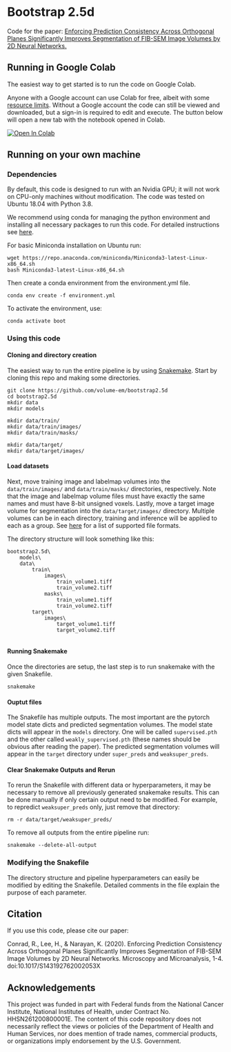 # Bootstrap 2.5d
Code for the paper: [Enforcing Prediction Consistency Across Orthogonal Planes Significantly Improves Segmentation of FIB-SEM Image Volumes by 2D Neural Networks.](https://www.cambridge.org/core/journals/microscopy-and-microanalysis/article/enforcing-prediction-consistency-across-orthogonal-planes-significantly-improves-segmentation-of-fibsem-image-volumes-by-2d-neural-networks/97314A3AF09213E4E97491D95BF03C1B)

## Running in Google Colab

The easiest way to get started is to run the code on Google Colab.

Anyone with a Google account can use Colab for free, albeit with some [resource limits](https://research.google.com/colaboratory/faq.html#resource-limits). Without a Google account the code can still be viewed and downloaded, but a sign-in is required to edit and execute. The button below will open a new tab with the notebook opened in Colab.

[![Open In Colab](https://colab.research.google.com/assets/colab-badge.svg)](https://colab.research.google.com/github/volume-em/bootstrap2.5d/blob/master/colab_notebook.ipynb)

## Running on your own machine

### Dependencies

By default, this code is designed to run with an Nvidia GPU; it will not work on CPU-only machines without modification. The code was tested on Ubuntu 18.04 with Python 3.8.

We recommend using conda for managing the python environment and installing all necessary packages to run this code. For detailed instructions see [here](https://conda.io/projects/conda/en/latest/user-guide/install/linux.html). 

For basic Miniconda installation on Ubuntu run:
```
wget https://repo.anaconda.com/miniconda/Miniconda3-latest-Linux-x86_64.sh
bash Miniconda3-latest-Linux-x86_64.sh
```
Then create a conda environment from the environment.yml file.
```
conda env create -f environment.yml
```
To activate the environment, use:
```
conda activate boot
```

### Using this code

#### Cloning and directory creation

The easiest way to run the entire pipeline is by using [Snakemake](https://snakemake.readthedocs.io/en/stable/). Start by cloning this repo and making some directories.

```
git clone https://github.com/volume-em/bootstrap2.5d
cd bootstrap2.5d
mkdir data
mkdir models

mkdir data/train/
mkdir data/train/images/
mkdir data/train/masks/

mkdir data/target/
mkdir data/target/images/
```

#### Load datasets

Next, move training image and labelmap volumes into the ```data/train/images/``` and ```data/train/masks/``` directories, respectively. Note that the image and labelmap volume files must have exactly the same names and must have 8-bit unsigned voxels. Lastly, move a target image volume for segmentation into the ```data/target/images/``` directory. Multiple volumes can be in each directory, training and inference will be applied to each as a group. See [here](https://simpleitk.readthedocs.io/en/master/IO.html) for a list of supported file formats.

The directory structure will look something like this:
```
bootstrap2.5d\
    models\
    data\
        train\
            images\
                train_volume1.tiff
                train_volume2.tiff
            masks\
                train_volume1.tiff
                train_volume2.tiff
        target\
            images\
                target_volume1.tiff
                target_volume2.tiff
    
```

#### Running Snakemake

Once the directories are setup, the last step is to run snakemake with the given Snakefile.
```
snakemake
```

#### Ouptut files

The Snakefile has multiple outputs. The most important are the pytorch model state dicts and predicted segmentation volumes. The model state dicts will appear in the ```models``` directory. One will be called ```supervised.pth``` and the other called ```weakly_supervised.pth``` (these names should be obvious after reading the paper). The predicted segmentation volumes will appear in the ```target``` directory under ```super_preds``` and ```weaksuper_preds```.

#### Clear Snakemake Outputs and Rerun

To rerun the Snakefile with different data or hyperparameters, it may be necessary to remove all previously generated snakemake results. This can be done manually if only certain output need to be modified. For example, to repredict ```weaksuper_preds``` only, just remove that directory:
```
rm -r data/target/weaksuper_preds/
```

To remove all outputs from the entire pipeline run:
```
snakemake --delete-all-output
```

### Modifying the Snakefile

The directory structure and pipeline hyperparameters can easily be modified by editing the Snakefile. Detailed comments in the file explain the purpose of each parameter.

## Citation
If you use this code, please cite our paper:

Conrad, R., Lee, H., & Narayan, K. (2020). Enforcing Prediction Consistency Across Orthogonal Planes Significantly Improves Segmentation of FIB-SEM Image Volumes by 2D Neural Networks. Microscopy and Microanalysis, 1-4. doi:10.1017/S143192762002053X

## Acknowledgements

This project was funded in part with Federal funds from the National Cancer Institute, National Institutes of Health, under Contract No. HHSN261200800001E. The content of this code repository does not necessarily reflect the views or policies of the Department of Health and Human Services, nor does mention of trade names, commercial products, or organizations imply endorsement by the U.S. Government. 
